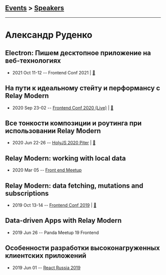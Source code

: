 ## [Events](../README.md) > [Speakers](../speakers.md)
---

# Александр Руденко

## Electron: Пишем десктопное приложение на веб-технологиях
- 2021 Oct 11-12 -- Frontend Conf 2021  | [:notebook:](https://drive.google.com/file/d/1iKNUTCUdJdyF0-wVdmvSHSkDymiTLTiH/view)  
## На пути к идеальному стейту и перформансу с Relay Modern
- 2020 Sep 23-02 -- [Frontend Conf 2020 (Live)](https://youtu.be/jYSiRWhNbNg)  | [:notebook:](https://drive.google.com/file/d/12GZRH_jNCE2YIlpgq780HyownsS8Yzga/view)  
## Все тонкости композиции и роутинга при использовании Relay Modern
- 2020 Jun 22-26 -- [HolyJS 2020 Piter](https://youtu.be/BqhqFvozO-E)  | [:notebook:](https://downloads.ctfassets.net/nn534z2fqr9f/B4eqWWmppDWkkgidcO5DY/2e9fba3ceda8a32c70085306e9ede5a1/HolyJS-RelayModernComposition__Final.pdf)  
## Relay Modern: working with local data
- 2020 Mar 05 -- [Front end Meetup](https://www.youtube.com/watch?v=WiaMtEKrKag)    
## Relay Modern: data fetching, mutations and subscriptions
- 2019 Oct 13-14 -- [Frontend Conf 2019](https://www.youtube.com/watch?v=tH56jQBzLEc)  | [:notebook:](https://drive.google.com/file/d/1BkTt_zJkE23QSlhcIj4-i8tt6enukXFG)  
## Data-driven Apps with Relay Modern
- 2019 Jun 26 -- Panda Meetup 19 Frontend    
## Особенности разработки высоконагруженных клиентских приложений
- 2019 Jun 01 -- [React Russia 2019](https://www.youtube.com/watch?v=t_Zp2ZVKpU0)    

